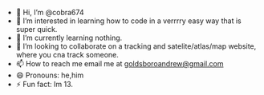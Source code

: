 - 👋 Hi, I’m @cobra674
- 👀 I’m interested in learning how to code in a verrrry easy way that is super quick.
- 🌱 I’m currently learning nothing.
- 💞️ I’m looking to collaborate on a tracking and satelite/atlas/map website, where you cna track someone.
- 📫 How to reach me email me at goldsboroandrew@gmail.com
- 😄 Pronouns: he,him
- ⚡ Fun fact: Im 13.

<!---
cobra674/cobra674 is a ✨ special ✨ repository because its `README.md` (this file) appears on your GitHub profile.
You can click the Preview link to take a look at your changes.
--->
